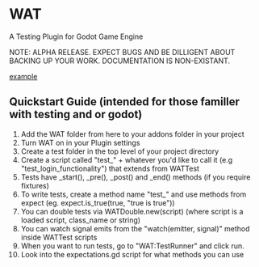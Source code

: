 # WAT

A Testing Plugin for Godot Game Engine

NOTE: ALPHA RELEASE. EXPECT BUGS AND BE DILLIGENT ABOUT BACKING UP YOUR WORK. DOCUMENTATION IS NON-EXISTANT.

[example](https://github.com/CodeDarigan/WAT/blob/master/screenshots/main.png)

## Quickstart Guide (intended for those familler with testing and or godot)

1) Add the WAT folder from here to your addons folder in your project
2) Turn WAT on in your Plugin settings
3) Create a test folder in the top level of your project directory
4) Create a script called "test_" + whatever you'd like to call it (e.g "test_login_functionality") that extends from WATTest
5) Tests have _start(), _pre(), _post() and _end() methods (if you require fixtures)
6) To write tests, create a method name "test_<NAMEHERE>" and use methods from expect (eg. expect.is_true(true, "true is true"))
7) You can double tests via WATDouble.new(script) (where script is a loaded script, class_name or string)
8) You can watch signal emits from the "watch(emitter, signal)" method inside WATTest scripts
9) When you want to run tests, go to "WAT:TestRunner" and click run.
10) Look into the expectations.gd script for what methods you can use

